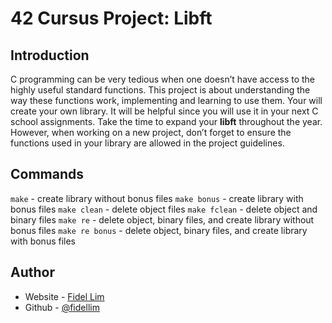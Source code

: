 # 42 Cursus Project: Libft

## Introduction

C programming can be very tedious when one doesn’t have access to the highly useful standard functions. This project is about understanding the way these functions work, implementing and learning to use them. Your will create your own library. It will be helpful since you will use it in your next C school assignments.
Take the time to expand your **libft** throughout the year. However, when working on a new project, don’t forget to ensure the functions used in your library are allowed in the project guidelines.

## Commands

`make` - create library without bonus files
`make bonus` - create library with bonus files
`make clean` - delete object files
`make fclean` - delete object and binary files
`make re` - delete object, binary files, and create library without bonus files
`make re bonus` - delete object, binary files, and create library with bonus files

## Author

- Website - [Fidel Lim](https://fidellim-portfolio.netlify.app/)
- Github - [@fidellim](https://github.com/fidellim)